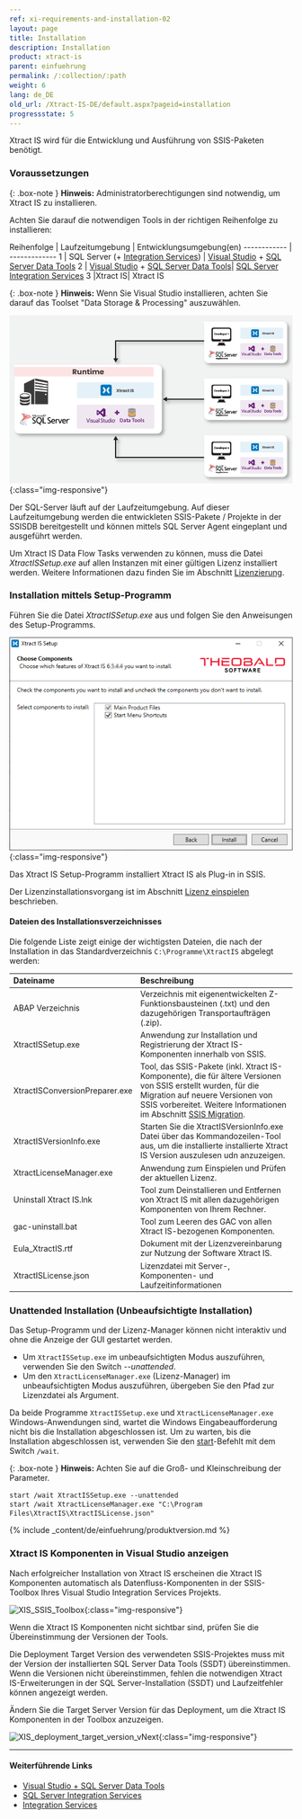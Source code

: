 ```yaml
---
ref: xi-requirements-and-installation-02
layout: page
title: Installation
description: Installation
product: xtract-is
parent: einfuehrung
permalink: /:collection/:path
weight: 6
lang: de_DE
old_url: /Xtract-IS-DE/default.aspx?pageid=installation
progressstate: 5
---
```


Xtract IS wird für die Entwicklung und Ausführung von SSIS-Paketen benötigt. 

### Voraussetzungen 

{: .box-note }
**Hinweis:** Administratorberechtigungen sind notwendig, um Xtract IS zu installieren.

Achten Sie darauf die notwendigen Tools in der richtigen Reihenfolge zu installieren:

Reihenfolge | Laufzeitumgebung | Entwicklungsumgebung(en)
------------ | -------------
1 | SQL Server (+ [Integration Services](https://learn.microsoft.com/en-us/sql/integration-services/install-windows/install-integration-services?view=sql-server-ver16#install-integration-services)) | [Visual Studio](https://visualstudio.microsoft.com/downloads) + [SQL Server Data Tools](https://learn.microsoft.com/de-de/sql/ssdt/download-sql-server-data-tools-ssdt?view=sql-server-ver16)
2 | [Visual Studio](https://visualstudio.microsoft.com/downloads) + [SQL Server Data Tools](https://learn.microsoft.com/de-de/sql/ssdt/download-sql-server-data-tools-ssdt?view=sql-server-ver16)| [SQL Server Integration Services](https://marketplace.visualstudio.com/items?itemName=SSIS.MicrosoftDataToolsIntegrationServices)
3 |Xtract IS| Xtract IS

{: .box-note }
**Hinweis:** Wenn Sie Visual Studio installieren, achten Sie darauf das Toolset "Data Storage & Processing" auszuwählen. 

![xis_client_server_generell](/img/content/xis/client_server_architektur_xis_generell.png){:class="img-responsive"}

Der SQL-Server läuft auf der Laufzeitumgebung. Auf dieser Laufzeitumgebung werden die entwickleten SSIS-Pakete / Projekte in der SSISDB bereitgestellt und können mittels SQL Server Agent eingeplant und ausgeführt werden.


Um Xtract IS Data Flow Tasks verwenden zu können, muss die Datei *XtractISSetup.exe* auf allen Instanzen mit einer gültigen Lizenz installiert werden. 
Weitere Informationen dazu finden Sie im Abschnitt [Lizenzierung](./lizenz-einspielen).

### Installation mittels Setup-Programm

Führen Sie die Datei *XtractISSetup.exe* aus und folgen Sie den Anweisungen des Setup-Programms. 

![XIS_Setup](/img/content/xis/xis_setup-exe.png){:class="img-responsive"}

Das Xtract IS Setup-Programm installiert Xtract IS als Plug-in in SSIS.

Der Lizenzinstallationsvorgang ist im Abschnitt [Lizenz einspielen](./lizenz-einspielen#installation-der-xtract-is-lizenz---xtractislicensejson) beschrieben.

#### Dateien des Installationsverzeichnisses

Die folgende Liste zeigt einige der wichtigsten Dateien, die nach der Installation in das Standardverzeichnis ``C:\Programme\XtractIS`` abgelegt werden:

|Dateiname | Beschreibung |
|:----|:---|
| ABAP Verzeichnis | Verzeichnis mit eigenentwickelten Z-Funktionsbausteinen (.txt) und den dazugehörigen Transportaufträgen (.zip).|
| XtractISSetup.exe | Anwendung zur Installation und Registrierung der Xtract IS-Komponenten innerhalb von SSIS.|
| XtractISConversionPreparer.exe | Tool, das SSIS-Pakete (inkl. Xtract IS-Komponente), die für ältere Versionen von SSIS erstellt wurden, für die Migration auf neuere Versionen von SSIS vorbereitet. Weitere Informationen im Abschnitt [SSIS Migration](./ssis-migration).|
| XtractISVersionInfo.exe | Starten Sie die XtractISVersionInfo.exe Datei über das Kommandozeilen-Tool aus, um die installierte installierte Xtract IS Version auszulesen udn anzuzeigen.|
| XtractLicenseManager.exe | Anwendung zum Einspielen und Prüfen der aktuellen Lizenz. |
|Uninstall Xtract IS.lnk| Tool zum Deinstallieren und Entfernen von Xtract IS mit allen dazugehörigen Komponenten von Ihrem Rechner. |
| gac-uninstall.bat | Tool zum Leeren des GAC von allen Xtract IS-bezogenen Komponenten.|
| Eula_XtractIS.rtf | Dokument mit der Lizenzvereinbarung zur Nutzung der Software Xtract IS.|
|XtractISLicense.json| Lizenzdatei mit Server-, Komponenten-  und Laufzeitinformationen|



### Unattended Installation (Unbeaufsichtigte Installation) 

Das Setup-Programm und der Lizenz-Manager können nicht interaktiv und ohne die Anzeige der GUI gestartet werden. 

- Um `XtractISSetup.exe` im unbeaufsichtigten Modus auszuführen, verwenden Sie den Switch *--unattended*.
- Um den `XtractLicenseManager.exe` (Lizenz-Manager)  im unbeaufsichtigten Modus auszuführen, übergeben Sie den Pfad zur Lizenzdatei als Argument.

Da beide Programme `XtractISSetup.exe` und `XtractLicenseManager.exe` Windows-Anwendungen sind, wartet die Windows Eingabeaufforderung nicht bis die Installation abgeschlossen ist. 
Um zu warten, bis die Installation abgeschlossen ist, verwenden Sie den [start](https://docs.microsoft.com/en-us/windows-server/administration/windows-commands/start)-Befehlt mit dem Switch `/wait`.

{: .box-note }
**Hinweis:** Achten Sie auf die Groß- und Kleinschreibung der Parameter. 

```
start /wait XtractISSetup.exe --unattended
start /wait XtractLicenseManager.exe "C:\Program Files\XtractIS\XtractISLicense.json"
```


{% include _content/de/einfuehrung/produktversion.md %}	


### Xtract IS Komponenten in Visual Studio anzeigen
Nach erfolgreicher Installation von Xtract IS erscheinen die Xtract IS Komponenten automatisch als Datenfluss-Komponenten in der SSIS-Toolbox Ihres Visual Studio Integration Services Projekts.

![XIS_SSIS_Toolbox](/img/content/XIS_SSIS_Toolbox.png){:class="img-responsive"}

Wenn die Xtract IS Komponenten nicht sichtbar sind, prüfen Sie die Übereinstimmung der Versionen der Tools. 

Die Deployment Target Version des verwendeten SSIS-Projektes muss mit der Version der installierten SQL Server Data Tools (SSDT) übereinstimmen.
Wenn die Versionen nicht übereinstimmen, fehlen die notwendigen Xtract IS-Erweiterungen in der SQL Server-Installation (SSDT) und Laufzeitfehler können angezeigt werden. 

Ändern Sie die Target Server Version für das Deployment, um die Xtract IS Komponenten in der Toolbox anzuzeigen.

![XIS_deployment_target_version_vNext](/img/content/VS_Deployment_Target.png){:class="img-responsive"}

****
#### Weiterführende Links
- [Visual Studio + SQL Server Data Tools](https://visualstudio.microsoft.com/free-developer-offers/)
- [SQL Server Integration Services](https://marketplace.visualstudio.com/items?itemName=SSIS.MicrosoftDataToolsIntegrationServices)
- [Integration Services](https://learn.microsoft.com/en-us/sql/integration-services/install-windows/install-integration-services?view=sql-server-ver16#install-integration-services)


